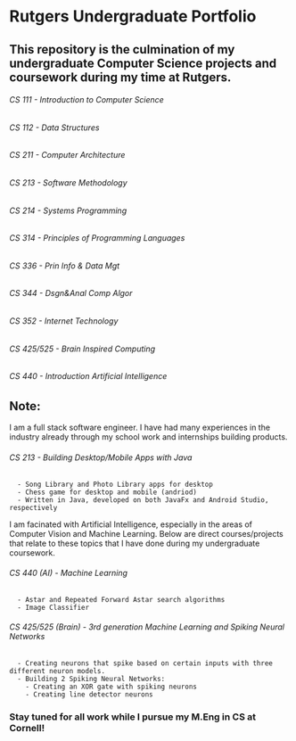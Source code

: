# Rutgers Undergraduate Portfolio
## This repository is the culmination of my undergraduate Computer Science projects and coursework during my time at Rutgers. 

###### CS 111 - Introduction to Computer Science 
###### CS 112 - Data Structures
###### CS 211 - Computer Architecture 
###### CS 213 - Software Methodology
###### CS 214 - Systems Programming 
###### CS 314 - Principles of Programming Languages   
###### CS 336 - Prin Info & Data Mgt 
###### CS 344 - Dsgn&Anal Comp Algor
###### CS 352 - Internet Technology 
###### CS 425/525 - Brain Inspired Computing
###### CS 440 - Introduction Artificial Intelligence  


## Note: 
I am a full stack software engineer. I have had many experiences in the industry already through my school work and internships building products.

  ###### CS 213 - Building Desktop/Mobile Apps with Java  
      - Song Library and Photo Library apps for desktop  
      - Chess game for desktop and mobile (andriod)  
      - Written in Java, developed on both JavaFx and Android Studio, respectively
        
I am facinated with Artificial Intelligence, especially in the areas of Computer Vision and Machine Learning. Below are direct courses/projects that relate to these topics that I have done during my undergraduate coursework.

  ###### CS 440 (AI) - Machine Learning 
      - Astar and Repeated Forward Astar search algorithms
      - Image Classifier 
      
   ###### CS 425/525 (Brain) - 3rd generation Machine Learning and Spiking Neural Networks
      - Creating neurons that spike based on certain inputs with three different neuron models. 
      - Building 2 Spiking Neural Networks: 
        - Creating an XOR gate with spiking neurons
        - Creating line detector neurons 


### Stay tuned for all work while I pursue my M.Eng in CS at Cornell! 

